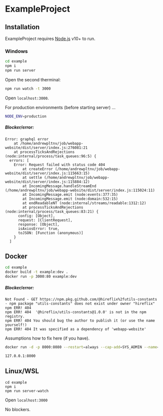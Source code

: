 # ExampleProject

## Installation

ExampleProject requires [Node.js](https://nodejs.org/) v10+ to run.

### Windows

```sh
cd example
npm i
npm run server
```
Open the second therminal:
```sh
npm run watch -t 3000
```
Open `localhost:3000`.

For production environments (before starting server) ...

```sh
NODE_ENV=production
```

##### Blocker/error:

```
Error: graphql error
    at /home/andrewpltnv/job/webapp-website/dist/server/index.js:276081:21
    at processTicksAndRejections (node:internal/process/task_queues:96:5) {
  errors: [
    Error: Request failed with status code 404
        at createError (/home/andrewpltnv/job/webapp-website/dist/server/index.js:115663:15)
        at settle (/home/andrewpltnv/job/webapp-website/dist/server/index.js:115884:12)
        at IncomingMessage.handleStreamEnd (/home/andrewpltnv/job/webapp-website/dist/server/index.js:115024:11)
        at IncomingMessage.emit (node:events:377:35)
        at IncomingMessage.emit (node:domain:532:15)
        at endReadableNT (node:internal/streams/readable:1312:12)
        at processTicksAndRejections (node:internal/process/task_queues:83:21) {
      config: [Object],
      request: [ClientRequest],
      response: [Object],
      isAxiosError: true,
      toJSON: [Function (anonymous)]
    }
  ]
```


## Docker

```sh
cd example
docker build -t example:dev .
docker run -p 3000:80 example:dev
```

##### Blocker/error:
```
Not Found - GET https://npm.pkg.github.com/@hireflix%2futils-constants - npm package "utils-constants" does not exist under owner "hireflix"
npm ERR! 404
npm ERR! 404  '@hireflix/utils-constants@1.0.0' is not in the npm registry.
npm ERR! 404 You should bug the author to publish it (or use the name yourself!)
npm ERR! 404 It was specified as a dependency of 'webapp-website'
```

Assumptions how to fix here (if you have).

```sh
docker run -d -p 8000:8080 --restart=always --cap-add=SYS_ADMIN --name=dillinger <youruser>/dillinger:${package.json.version}
```



```sh
127.0.0.1:8000
```

## Linux/WSL

```
cd example
npm i
npm run server-watch
```
Open `localhost:3000`

No blockers.

